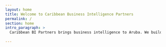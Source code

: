 ```yaml
---
layout: home
title: Welcome to Caribbean Business Intelligence Partners
permalink: /
section: home
intro_paragraph: >
  Caribbean BI Partners brings business intelligence to Aruba. We build, maintain and improve business intelligence applications. We deliver all your business intelligence needs from data to dashboard. If your company is new to BI, let us introduce the possibilies. If you already own a BI application and want to change, upgrade or update someting, please contact us. Need to pull data from your business applications into a datawarehouse? Not a problem. 
  
---
```

